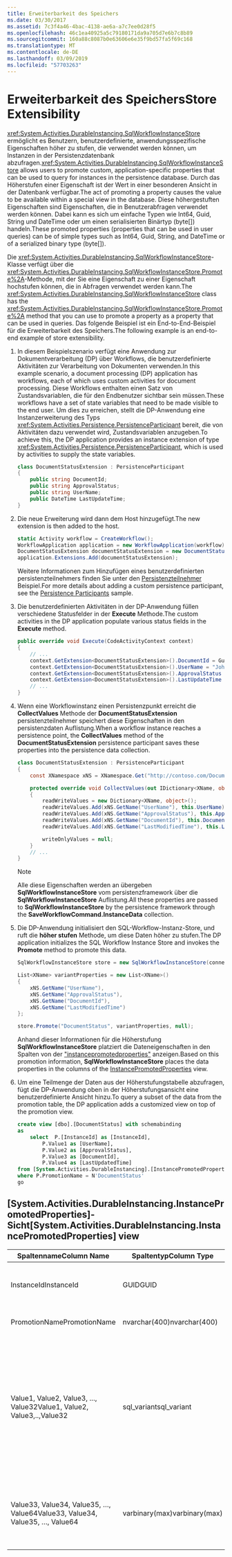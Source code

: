 ```yaml
---
title: Erweiterbarkeit des Speichers
ms.date: 03/30/2017
ms.assetid: 7c3f4a46-4bac-4138-ae6a-a7c7ee0d28f5
ms.openlocfilehash: 46c1ea40925a5c79180171da9a705d7e6b7c8b89
ms.sourcegitcommit: 160a88c8087b0e63606e6e35f9bd57fa5f69c168
ms.translationtype: MT
ms.contentlocale: de-DE
ms.lasthandoff: 03/09/2019
ms.locfileid: "57703263"
---
```

# <a name="store-extensibility"></a><span data-ttu-id="3083f-102">Erweiterbarkeit des Speichers</span><span class="sxs-lookup"><span data-stu-id="3083f-102">Store Extensibility</span></span>

<span data-ttu-id="3083f-103"><xref:System.Activities.DurableInstancing.SqlWorkflowInstanceStore> ermöglicht es Benutzern, benutzerdefinierte, anwendungsspezifische Eigenschaften höher zu stufen, die verwendet werden können, um Instanzen in der Persistenzdatenbank abzufragen.</span><span class="sxs-lookup"><span data-stu-id="3083f-103"><xref:System.Activities.DurableInstancing.SqlWorkflowInstanceStore> allows users to promote custom, application-specific properties that can be used to query for instances in the persistence database.</span></span> <span data-ttu-id="3083f-104">Durch das Höherstufen einer Eigenschaft ist der Wert in einer besonderen Ansicht in der Datenbank verfügbar.</span><span class="sxs-lookup"><span data-stu-id="3083f-104">The act of promoting a property causes the value to be available within a special view in the database.</span></span> <span data-ttu-id="3083f-105">Diese höhergestuften Eigenschaften sind Eigenschaften, die in Benutzerabfragen verwendet werden können. Dabei kann es sich um einfache Typen wie Int64, Guid, String und DateTime oder um einen serialisierten Binärtyp (byte[]) handeln.</span><span class="sxs-lookup"><span data-stu-id="3083f-105">These promoted properties (properties that can be used in user queries) can be of simple types such as Int64, Guid, String, and DateTime or of a serialized binary type (byte[]).</span></span>

<span data-ttu-id="3083f-106">Die <xref:System.Activities.DurableInstancing.SqlWorkflowInstanceStore>-Klasse verfügt über die <xref:System.Activities.DurableInstancing.SqlWorkflowInstanceStore.Promote%2A>-Methode, mit der Sie eine Eigenschaft zu einer Eigenschaft hochstufen können, die in Abfragen verwendet werden kann.</span><span class="sxs-lookup"><span data-stu-id="3083f-106">The <xref:System.Activities.DurableInstancing.SqlWorkflowInstanceStore> class has the <xref:System.Activities.DurableInstancing.SqlWorkflowInstanceStore.Promote%2A> method that you can use to promote a property as a property that can be used in queries.</span></span> <span data-ttu-id="3083f-107">Das folgende Beispiel ist ein End-to-End-Beispiel für die Erweiterbarkeit des Speichers.</span><span class="sxs-lookup"><span data-stu-id="3083f-107">The following example is an end-to-end example of store extensibility.</span></span>

1. <span data-ttu-id="3083f-108">In diesem Beispielszenario verfügt eine Anwendung zur Dokumentverarbeitung (DP) über Workflows, die benutzerdefinierte Aktivitäten zur Verarbeitung von Dokumenten verwenden.</span><span class="sxs-lookup"><span data-stu-id="3083f-108">In this example scenario, a document processing (DP) application has workflows, each of which uses custom activities for document processing.</span></span> <span data-ttu-id="3083f-109">Diese Workflows enthalten einen Satz von Zustandsvariablen, die für den Endbenutzer sichtbar sein müssen.</span><span class="sxs-lookup"><span data-stu-id="3083f-109">These workflows have a set of state variables that need to be made visible to the end user.</span></span> <span data-ttu-id="3083f-110">Um dies zu erreichen, stellt die DP-Anwendung eine Instanzerweiterung des Typs <xref:System.Activities.Persistence.PersistenceParticipant> bereit, die von Aktivitäten dazu verwendet wird, Zustandsvariablen anzugeben.</span><span class="sxs-lookup"><span data-stu-id="3083f-110">To achieve this, the DP application provides an instance extension of type <xref:System.Activities.Persistence.PersistenceParticipant>, which is used by activities to supply the state variables.</span></span>

    ```csharp
    class DocumentStatusExtension : PersistenceParticipant
    {
        public string DocumentId;
        public string ApprovalStatus;
        public string UserName;
        public DateTime LastUpdateTime;
    }
    ```

2. <span data-ttu-id="3083f-111">Die neue Erweiterung wird dann dem Host hinzugefügt.</span><span class="sxs-lookup"><span data-stu-id="3083f-111">The new extension is then added to the host.</span></span>

    ```csharp
    static Activity workflow = CreateWorkflow();
    WorkflowApplication application = new WorkflowApplication(workflow);
    DocumentStatusExtension documentStatusExtension = new DocumentStatusExtension ();
    application.Extensions.Add(documentStatusExtension);
    ```

     <span data-ttu-id="3083f-112">Weitere Informationen zum Hinzufügen eines benutzerdefinierten persistenzteilnehmers finden Sie unter den [Persistenzteilnehmer](persistence-participants.md) Beispiel.</span><span class="sxs-lookup"><span data-stu-id="3083f-112">For more details about adding a custom persistence participant, see the [Persistence Participants](persistence-participants.md) sample.</span></span>

3. <span data-ttu-id="3083f-113">Die benutzerdefinierten Aktivitäten in der DP-Anwendung füllen verschiedene Statusfelder in der **Execute** Methode.</span><span class="sxs-lookup"><span data-stu-id="3083f-113">The custom activities in the DP application populate various status fields in the **Execute** method.</span></span>

    ```csharp
    public override void Execute(CodeActivityContext context)
    {
        // ...
        context.GetExtension<DocumentStatusExtension>().DocumentId = Guid.NewGuid();
        context.GetExtension<DocumentStatusExtension>().UserName = "John Smith";
        context.GetExtension<DocumentStatusExtension>().ApprovalStatus = "Approved";
        context.GetExtension<DocumentStatusExtension>().LastUpdateTime = DateTime.Now();
        // ...
    }
    ```

4. <span data-ttu-id="3083f-114">Wenn eine Workflowinstanz einen Persistenzpunkt erreicht die **CollectValues** Methode der **DocumentStatusExtension** persistenzteilnehmer speichert diese Eigenschaften in den persistenzdaten Auflistung.</span><span class="sxs-lookup"><span data-stu-id="3083f-114">When a workflow instance reaches a persistence point, the **CollectValues** method of the **DocumentStatusExtension** persistence participant saves these properties into the persistence data collection.</span></span>

    ```csharp
    class DocumentStatusExtension : PersistenceParticipant
    {
        const XNamespace xNS = XNamespace.Get("http://contoso.com/DocumentStatus");

        protected override void CollectValues(out IDictionary<XName, object> readWriteValues, out IDictionary<XName, object> writeOnlyValues)
        {
            readWriteValues = new Dictionary<XName, object>();
            readWriteValues.Add(xNS.GetName("UserName"), this.UserName);
            readWriteValues.Add(xNS.GetName("ApprovalStatus"), this.ApprovalStatus);
            readWriteValues.Add(xNS.GetName("DocumentId"), this.DocumentId);
            readWriteValues.Add(xNS.GetName("LastModifiedTime"), this.LastUpdateTime);

            writeOnlyValues = null;
        }
        // ...
    }
    ```

    > [!NOTE]
    > <span data-ttu-id="3083f-115">Alle diese Eigenschaften werden an übergeben **SqlWorkflowInstanceStore** vom persistenzframework über die **SqlWorkflowInstanceStore** Auflistung.</span><span class="sxs-lookup"><span data-stu-id="3083f-115">All these properties are passed to **SqlWorkflowInstanceStore** by the persistence framework through the **SaveWorkflowCommand.InstanceData** collection.</span></span>

5. <span data-ttu-id="3083f-116">Die DP-Anwendung initialisiert den SQL-Workflow-Instanz-Store, und ruft die **höher stufen** Methode, um diese Daten höher zu stufen.</span><span class="sxs-lookup"><span data-stu-id="3083f-116">The DP application initializes the SQL Workflow Instance Store and invokes the **Promote** method to promote this data.</span></span>

    ```csharp
    SqlWorkflowInstanceStore store = new SqlWorkflowInstanceStore(connectionString);

    List<XName> variantProperties = new List<XName>()
    {
        xNS.GetName("UserName"),
        xNS.GetName("ApprovalStatus"),
        xNS.GetName("DocumentId"),
        xNS.GetName("LastModifiedTime")
    };

    store.Promote("DocumentStatus", variantProperties, null);
    ```

    <span data-ttu-id="3083f-117">Anhand dieser Informationen für die Höherstufung **SqlWorkflowInstanceStore** platziert die Dateneigenschaften in den Spalten von der ["instancepromotedproperties"](#InstancePromotedProperties) anzeigen.</span><span class="sxs-lookup"><span data-stu-id="3083f-117">Based on this promotion information, **SqlWorkflowInstanceStore** places the data properties in the columns of the [InstancePromotedProperties](#InstancePromotedProperties) view.</span></span>

6. <span data-ttu-id="3083f-118">Um eine Teilmenge der Daten aus der Höherstufungstabelle abzufragen, fügt die DP-Anwendung oben in der Höherstufungsansicht eine benutzerdefinierte Ansicht hinzu.</span><span class="sxs-lookup"><span data-stu-id="3083f-118">To query a subset of the data from the promotion table, the DP application adds a customized view on top of the promotion view.</span></span>

    ```sql
    create view [dbo].[DocumentStatus] with schemabinding
    as
        select  P.[InstanceId] as [InstanceId],
            P.Value1 as [UserName],
            P.Value2 as [ApprovalStatus],
            P.Value3 as [DocumentId],
            P.Value4 as [LastUpdatedTime]
    from [System.Activities.DurableInstancing].[InstancePromotedProperties] as P
    where P.PromotionName = N'DocumentStatus'
    go
    ```

## <a name="InstancePromotedProperties"></a> <span data-ttu-id="3083f-119">[System.Activities.DurableInstancing.InstancePromotedProperties]-Sicht</span><span class="sxs-lookup"><span data-stu-id="3083f-119">[System.Activities.DurableInstancing.InstancePromotedProperties] view</span></span>

|<span data-ttu-id="3083f-120">Spaltenname</span><span class="sxs-lookup"><span data-stu-id="3083f-120">Column Name</span></span>|<span data-ttu-id="3083f-121">Spaltentyp</span><span class="sxs-lookup"><span data-stu-id="3083f-121">Column Type</span></span>|<span data-ttu-id="3083f-122">Beschreibung</span><span class="sxs-lookup"><span data-stu-id="3083f-122">Description</span></span>|
|-----------------|-----------------|-----------------|
|<span data-ttu-id="3083f-123">InstanceId</span><span class="sxs-lookup"><span data-stu-id="3083f-123">InstanceId</span></span>|<span data-ttu-id="3083f-124">GUID</span><span class="sxs-lookup"><span data-stu-id="3083f-124">GUID</span></span>|<span data-ttu-id="3083f-125">Die Workflowinstanz, der diese Höherstufung angehört.</span><span class="sxs-lookup"><span data-stu-id="3083f-125">The workflow instance that this promotion belongs to.</span></span>|
|<span data-ttu-id="3083f-126">PromotionName</span><span class="sxs-lookup"><span data-stu-id="3083f-126">PromotionName</span></span>|<span data-ttu-id="3083f-127">nvarchar(400)</span><span class="sxs-lookup"><span data-stu-id="3083f-127">nvarchar(400)</span></span>|<span data-ttu-id="3083f-128">Der Name der Höherstufung.</span><span class="sxs-lookup"><span data-stu-id="3083f-128">The name of the promotion itself.</span></span>|
|<span data-ttu-id="3083f-129">Value1, Value2, Value3, ..., Value32</span><span class="sxs-lookup"><span data-stu-id="3083f-129">Value1, Value2, Value3,..,Value32</span></span>|<span data-ttu-id="3083f-130">sql_variant</span><span class="sxs-lookup"><span data-stu-id="3083f-130">sql_variant</span></span>|<span data-ttu-id="3083f-131">Der Wert der höhergestuften Eigenschaft.</span><span class="sxs-lookup"><span data-stu-id="3083f-131">The value of the promoted property itself.</span></span> <span data-ttu-id="3083f-132">Die meisten primitiven Datentypen in SQL mit Ausnahme der binären Blobs und Zeichenfolgen über 8000 Byte Länge sind für sql_variant geeignet.</span><span class="sxs-lookup"><span data-stu-id="3083f-132">Most SQL primitive data types except binary blobs and strings over 8000 bytes in length can fit in sql_variant.</span></span>|
|<span data-ttu-id="3083f-133">Value33, Value34, Value35, …, Value64</span><span class="sxs-lookup"><span data-stu-id="3083f-133">Value33, Value34, Value35, …, Value64</span></span>|<span data-ttu-id="3083f-134">varbinary(max)</span><span class="sxs-lookup"><span data-stu-id="3083f-134">varbinary(max)</span></span>|<span data-ttu-id="3083f-135">Der Wert von höher gestuften Eigenschaften, die explizit als varbinary(max) deklariert werden.</span><span class="sxs-lookup"><span data-stu-id="3083f-135">The value of promoted properties that are explicitly declared as varbinary(max).</span></span>|
